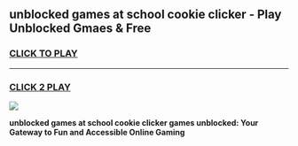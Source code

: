 
## unblocked games at school cookie clicker - Play Unblocked Gmaes & Free
<h3>
<a href="https://premium.freeplayer.one?title=unblocked_games_at_school_cookie_clicker&ref=20F">CLICK TO PLAY</a></h3>
<hr>

<h3>
<a href="https://premium.freeplayer.one?title=unblocked_games_at_school_cookie_clicker&ref=20F">CLICK 2 PLAY</a>
  
</h3>

<a href="https://premium.freeplayer.one?title=unblocked_games_at_school_cookie_clicker&ref=20F/"><img src="https://clearcache.store/games.png"></a>


**unblocked games at school cookie clicker games unblocked: Your Gateway to Fun and Accessible Online Gaming**
